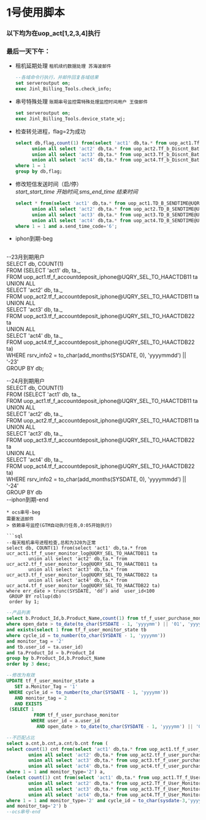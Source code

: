 # 1号使用脚本

### 以下均为在uop\_act\[1,2,3,4\]执行

### 最后一天下午：

* 租机延期处理 `租机续约数据处理 苏海波邮件`

  ```sql
  --各域命令行执行，并邮件回复各域结果
  set serveroutput on;
  exec Jinl_Billing_Tools.check_info;
  ```

* 串号特殊处理 `账期串号监控需特殊处理监控时间用户 王俊邮件`

  ```sql
  set serveroutput on;
  exec Jinl_Billing_Tools.device_state_wj;
  ```

* 检查转兑进程，flag=2为成功

  ```sql
  select db,flag,count(1) from(select 'act1' db,ta.* from uop_act1.Tf_b_Discnt_Batch@UQRY_SEL_TO_HAACTDB11 ta
        union all select 'act2' db,ta.* from uop_act2.Tf_b_Discnt_Batch@UQRY_SEL_TO_HAACTDB11 ta
        union all select 'act3' db,ta.* from uop_act3.Tf_b_Discnt_Batch@UQRY_SEL_TO_HAACTDB22 ta
        union all select 'act4' db,ta.* from uop_act4.Tf_b_Discnt_Batch@UQRY_SEL_TO_HAACTDB22 ta)
  where 1 = 1
  group by db,flag;
  ```

* 修改短信发送时间（启/停）  
  _start\_start\_time 开始时间,sms\_end\_time 结束时间_

  ```sql
  select * from(select 'act1' db,ta.* from uop_act1.TD_B_SENDTIME@UQRY_SEL_TO_HAACTDB11 ta
        union all select 'act2' db,ta.* from uop_act2.TD_B_SENDTIME@UQRY_SEL_TO_HAACTDB11 ta
        union all select 'act3' db,ta.* from uop_act3.TD_B_SENDTIME@UQRY_SEL_TO_HAACTDB22 ta
        union all select 'act4' db,ta.* from uop_act4.TD_B_SENDTIME@UQRY_SEL_TO_HAACTDB22 ta) a
  where 1 = 1 and a.send_time_code='6';
  ```

* iphon到期-beg

  ```sql
--23月到期用户  
SELECT db, COUNT\(1\)  
FROM \(SELECT 'act1' db, ta._  
         FROM uop\_act1.tf\_f\_accountdeposit\_iphone@UQRY\_SEL\_TO\_HAACTDB11 ta  
       UNION ALL  
       SELECT 'act2' db, ta._  
         FROM uop\_act2.tf\_f\_accountdeposit\_iphone@UQRY\_SEL\_TO\_HAACTDB11 ta  
       UNION ALL  
       SELECT 'act3' db, ta._  
         FROM uop\_act3.tf\_f\_accountdeposit\_iphone@UQRY\_SEL\_TO\_HAACTDB22 ta  
       UNION ALL  
       SELECT 'act4' db, ta._  
         FROM uop\_act4.tf\_f\_accountdeposit\_iphone@UQRY\_SEL\_TO\_HAACTDB22 ta\)  
WHERE rsrv\_info2 = to\_char\(add\_months\(SYSDATE, 0\), 'yyyymmdd'\) \|\| '-23'  
GROUP BY db;

--24月到期用户  
SELECT db, COUNT\(1\)  
  FROM \(SELECT 'act1' db, ta._  
           FROM uop\_act1.tf\_f\_accountdeposit\_iphone@UQRY\_SEL\_TO\_HAACTDB11 ta  
         UNION ALL  
         SELECT 'act2' db, ta._  
           FROM uop\_act2.tf\_f\_accountdeposit\_iphone@UQRY\_SEL\_TO\_HAACTDB11 ta  
         UNION ALL  
         SELECT 'act3' db, ta._  
           FROM uop\_act3.tf\_f\_accountdeposit\_iphone@UQRY\_SEL\_TO\_HAACTDB22 ta  
         UNION ALL  
         SELECT 'act4' db, ta._  
           FROM uop\_act4.tf\_f\_accountdeposit\_iphone@UQRY\_SEL\_TO\_HAACTDB22 ta\)  
 WHERE rsrv\_info2 = to\_char\(add\_months\(SYSDATE, 0\), 'yyyymmdd'\) \|\| '-24'  
 GROUP BY db  
--iphon到期-end

    * ocs串号-beg
    需要发送邮件
    > 依赖串号监控(GTM自动执行任务,0:05开始执行)

    ```sql
    --每天租机串号进程检查,总和为320为正常
    select db, COUNT(1) from(select 'act1' db,ta.* from ucr_act1.tf_f_user_monitor_log@UQRY_SEL_TO_HAACTDB11 ta
            union all select 'act2' db,ta.* from ucr_act2.tf_f_user_monitor_log@UQRY_SEL_TO_HAACTDB11 ta
            union all select 'act3' db,ta.* from ucr_act3.tf_f_user_monitor_log@UQRY_SEL_TO_HAACTDB22 ta
            union all select 'act4' db,ta.* from ucr_act4.tf_f_user_monitor_log@UQRY_SEL_TO_HAACTDB22 ta)
    where err_date > trunc(SYSDATE, 'dd') and  user_id<100
     GROUP BY rollup(db)
     order by 1;

```sql
--产品列表
select b.Product_Id,b.Product_Name,count(1) from tf_f_user_purchase_monitor ta, Td_b_Product b
where open_date > to_date(to_char(SYSDATE - 1, 'yyyymm') || '01', 'yyyymmdd')
and exists(select 1 from tf_f_user_monitor_state tb
where cycle_id = to_number(to_char(SYSDATE - 1, 'yyyymm'))
and monitor_tag = '2'
and tb.user_id = ta.user_id)
and ta.Product_Id = b.Product_Id
group by b.Product_Id,b.Product_Name
order by 3 desc;

--修改为有效
UPDATE tf_f_user_monitor_state a
   SET a.Monitor_Tag = '1'
 WHERE cycle_id = to_number(to_char(SYSDATE - 1, 'yyyymm'))
   AND monitor_tag = 2
   AND EXISTS
 (SELECT 1
          FROM tf_f_user_purchase_monitor
         WHERE user_id = a.user_id
           AND open_date > to_date(to_char(SYSDATE - 1, 'yyyymm') || '01', 'yyyymmdd'));

--不匹配占比
select a.cnt,b.cnt,a.cnt/b.cnt from (
select count(1) cnt from(select 'act1' db,ta.* from uop_act1.tf_f_user_purchase_monitor@UQRY_SEL_TO_HAACTDB11 ta
        union all select 'act2' db,ta.* from uop_act2.tf_f_user_purchase_monitor@UQRY_SEL_TO_HAACTDB11 ta
        union all select 'act3' db,ta.* from uop_act3.tf_f_user_purchase_monitor@UQRY_SEL_TO_HAACTDB22 ta
        union all select 'act4' db,ta.* from uop_act4.tf_f_user_purchase_monitor@UQRY_SEL_TO_HAACTDB22 ta)
where 1 = 1 and monitor_type='2') a, 
(select count(1) cnt from(select 'act1' db,ta.* from uop_act1.Tf_f_User_Monitor_State@UQRY_SEL_TO_HAACTDB11 ta
        union all select 'act2' db,ta.* from uop_act2.Tf_f_User_Monitor_State@UQRY_SEL_TO_HAACTDB11 ta
        union all select 'act3' db,ta.* from uop_act3.Tf_f_User_Monitor_State@UQRY_SEL_TO_HAACTDB22 ta
        union all select 'act4' db,ta.* from uop_act4.Tf_f_User_Monitor_State@UQRY_SEL_TO_HAACTDB22 ta)
where 1 = 1 and monitor_type='2' and cycle_id = to_char(sysdate-3,'yyyymm')
and monitor_tag='2') b
--ocs串号-end
```



